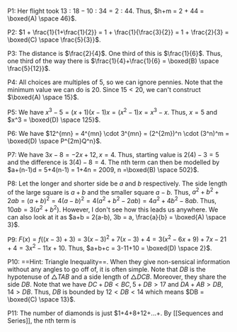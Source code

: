 
P1: Her flight took $13:18 - 10:34 = 2:44$. Thus, $h+m = 2 + 44 = \boxed{A) \space 46}$.

P2: $1 + \frac{1}{1+\frac{1}{2}} = 1 + \frac{1}{\frac{3}{2}} = 1 + \frac{2}{3} = \boxed{C) \space \frac{5}{3}}$.

P3: The distance is $\frac{2}{4}$. One third of this is $\frac{1}{6}$. Thus, one third of the way there is $\frac{1}{4}+\frac{1}{6} = \boxed{B) \space \frac{5}{12}}$.

P4: All choices are multiples of 5, so we can ignore pennies. Note that the minimum value we can do is 20. Since $15<20$, we can't construct $\boxed{A) \space 15}$.

P5: We have $x^3-5 = (x+1)(x-1)x = (x^2-1)x = x^3-x$. Thus, $x = 5$ and $x^3 = \boxed{D) \space 125}$.

P6: We have $12^{mn} = 4^{mn} \cdot 3^{mn} = (2^{2m})^n \cdot (3^n)^m = \boxed{D) \space P^{2m}Q^n}$.  

P7: We have $3x-8 = -2x+12, x= 4$. Thus, starting value is $2(4)-3=5$ and the difference is $3(4)-8=4$. The nth term can then be modelled by $a+(n-1)d = 5+4(n-1) = 1+4n = 2009, n =\boxed{B) \space 502}$.

P8: Let the longer and shorter side be $a$ and $b$ respectively. The side length of the large square is $a+b$ and the smaller square $a-b$. Thus, $a^2+b^2+2ab = (a+b)^2 = 4(a-b)^2 = 4(a^2+b^2-2ab) = 4a^2+4b^2-8ab$. 
Thus, $10ab = 3(a^2+b^2)$. However, I don't see how this leads us anywhere.
We can also look at it as $a+b = 2(a-b), 3b = a, \frac{a}{b} = \boxed{A) \space 3}$.

P9: $F(x)=f((x-3)+3) = 3(x-3)^2+7(x-3)+4 = 3(x^2-6x+9) + 7x-21+4 = 3x^2-11x+10$. Thus, $a+b+c = 3-11+10 = \boxed{D) \space 2}$.

P10: ==Hint: Triangle Inequality==. When they give non-sensical information without any angles to go off of, it is often simple. Note that $DB$ is the hypotenuse of $\triangle TAB$ and a side length of $\triangle DCB$. Moreover, they share the side $DB$. Note that we have $DC + DB < BC, 5+DB > 17$ and $DA+AB > DB, 14 > DB$. Thus, $DB$ is bounded by $12 < DB < 14$ which means $DB = \boxed{C) \space 13}$.

P11: The number of diamonds is just $1+4+8+12+...+. By [[Sequences and Series]], the nth term is 